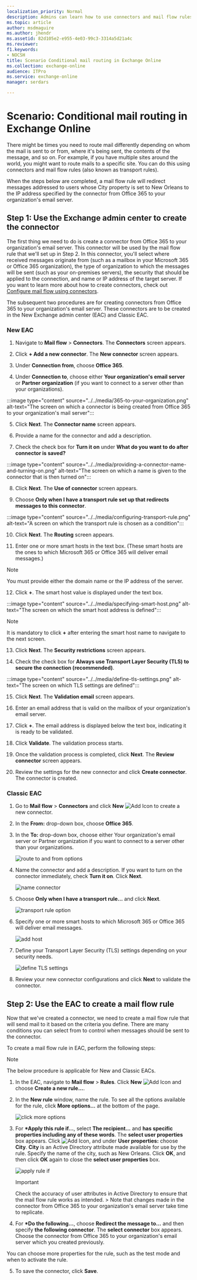 ```yaml
---
localization_priority: Normal
description: Admins can learn how to use connectors and mail flow rules to route mail in Exchange Online
ms.topic: article
author: msdmaguire
ms.author: jhendr
ms.assetid: 82d105e2-e955-4e03-99c3-3314a5d21a4c
ms.reviewer: 
f1.keywords:
- NOCSH
title: Scenario Conditional mail routing in Exchange Online
ms.collection: exchange-online
audience: ITPro
ms.service: exchange-online
manager: serdars

---
```


# Scenario: Conditional mail routing in Exchange Online

There might be times you need to route mail differently depending on whom the mail is sent to or from, where it's being sent, the contents of the message, and so on. For example, if you have multiple sites around the world, you might want to route mails to a specific site. You can do this using connectors and mail flow rules (also known as transport rules).

When the steps below are completed, a mail flow rule will redirect messages addressed to users whose City property is set to New Orleans to the IP address specified by the connector from Office 365 to your organization's email server.

## Step 1: Use the Exchange admin center to create the connector

The first thing we need to do is create a connector from Office 365 to your organization's email server. This connector will be used by the mail flow rule that we'll set up in Step 2. In this connector, you'll select where received messages originate from (such as a mailbox in your Microsoft 365 or Office 365 organization), the type of organization to which the messages will be sent (such as your on-premises servers), the security that should be applied to the connection, and name or IP address of the target server. If you want to learn more about how to create connectors, check out [Configure mail flow using connectors](use-connectors-to-configure-mail-flow.md).

The subsequent two procedures are for creating connectors from Office 365 to your organization's email server. These connectors are to be created in the New Exchange admin center (EAC) and Classic EAC.

### New EAC

1. Navigate to **Mail flow** \> **Connectors**. The **Connectors** screen appears.

2. Click **+ Add a new connector**. The **New connector** screen appears.

3. Under **Connection from**, choose **Office 365**.
    
4. Under **Connection to**, choose either **Your organization's email server** or **Partner organization** (if you want to connect to a server other than your organizations).

:::image type="content" source="../../media/365-to-your-organization.png" alt-text="The screen on which a connector is being created from Office 365 to your organization's mail server":::

5. Click **Next**. The **Connector name** screen appears.

6. Provide a name for the connector and add a description.

7. Check the check box for **Turn it on** under **What do you want to do after connector is saved?**

:::image type="content" source="../../media/providing-a-connector-name-and-turning-on.png" alt-text="The screen on which a name is given to the connector that is then turned on":::

8. Click **Next**. The **Use of connector** screen appears.

9. Choose **Only when I have a transport rule set up that redirects messages to this connector**.

:::image type="content" source="../../media/configuring-transport-rule.png" alt-text="A screen on which the transport rule is chosen as a condition":::

10. Click **Next**. The **Routing** screen appears.

11. Enter one or more smart hosts in the text box. (These smart hosts are the ones to which Microsoft 365 or Office 365 will deliver email messages.)

> [!NOTE]
> You must provide either the domain name or the IP address of the server.

12. Click **+**. The smart host value is displayed under the text box.

:::image type="content" source="../../media/specifying-smart-host.png" alt-text="The screen on which the smart host address is defined":::

> [!NOTE]
> It is mandatory to click **+** after entering the smart host name to navigate to the next screen.

13. Click **Next**. The **Security restrictions** screen appears.

14. Check the check box for **Always use Transport Layer Security (TLS) to secure the connection (recommended)**.

:::image type="content" source="../../media/define-tls-settings.png" alt-text="The screen on which TLS settings are defined":::

15. Click **Next**. The **Validation email** screen appears.

16. Enter an email address that is valid on the mailbox of your organization's email server.

17. Click **+**. The email address is displayed below the text box, indicating it is ready to be validated.

18. Click **Validate**. The validation process starts.

19. Once the validation process is completed, click **Next**. The **Review connector** screen appears.

20. Review the settings for the new connector and click **Create connector**. The connector is created.

### Classic EAC

1. Go to **Mail flow** \> **Connectors** and click **New** ![Add Icon](../../media/ITPro_EAC_AddIcon.gif) to create a new connector.

2. In the **From:** drop-down box, choose **Office 365**.

3. In the **To:** drop-down box, choose either Your organization's email server or Partner organization if you want to connect to a server other than your organizations.

   ![route to and from options](../../media/eaa1aabd-31fa-4598-921b-7803182f7b5f.png)

4. Name the connector and add a description. If you want to turn on the connector immediately, check **Turn it on**. Click **Next**.

   ![name connector](../../media/f4b47d74-3251-4d04-83aa-7978ba5cd0e4.png)

5. Choose **Only when I have a transport rule...** and click **Next**.

   ![transport rule option](../../media/5aab8ee0-7244-41ea-b504-71ff3e5d1f18.png)

6. Specify one or more smart hosts to which Microsoft 365 or Office 365 will deliver email messages.

   ![add host](../../media/d41ef961-224c-4c7e-8ac8-756b785a73fc.png)

7. Define your Transport Layer Security (TLS) settings depending on your security needs.

   ![define TLS settings](../../media/728b161e-7780-4686-a169-df37a7f96531.png)

8. Review your new connector configurations and click **Next** to validate the connector.

## Step 2: Use the EAC to create a mail flow rule

Now that we've created a connector, we need to create a mail flow rule that will send mail to it based on the criteria you define. There are many conditions you can select from to control when messages should be sent to the connector.

To create a mail flow rule in EAC, perform the following steps:

> [!NOTE]
> The below procedure is applicable for New and Classic EACs.

1. In the EAC, navigate to **Mail flow** \> **Rules**. Click **New** ![Add Icon](../../media/ITPro_EAC_AddIcon.gif) and choose **Create a new rule...**.

2. In the **New rule** window, name the rule. To see all the options available for the rule, click **More options...** at the bottom of the page.

   ![click more options](../../media/96c2ca71-32b2-423c-99f6-1ee35c63af5c.png)

3. For **\*Apply this rule if...**, select **The recipient...** and **has specific properties including any of these words**. The **select user properties** box appears. Click ![Add Icon](../../media/ITPro_EAC_AddIcon.gif), and under **User properties:** choose **City**. **City** is an Active Directory attribute made available for use by the rule. Specify the name of the city, such as New Orleans. Click **OK**, and then click **OK** again to close the **select user properties** box.

   ![apply rule if](../../media/98b9ea9b-ca67-44bd-99ff-a8e3ca0493bc.png)

   > [!IMPORTANT]
   > Check the accuracy of user attributes in Active Directory to ensure that the mail flow rule works as intended. > Note that changes made in the connector from Office 365 to your organization's email server take time to replicate.

4. For **\*Do the following...**, choose **Redirect the message to...** and then specify **the following connector**. The **select connector** box appears. Choose the connector from Office 365 to your organization's email server which you created previously.

You can choose more properties for the rule, such as the test mode and when to activate the rule.

5. To save the connector, click **Save**.
